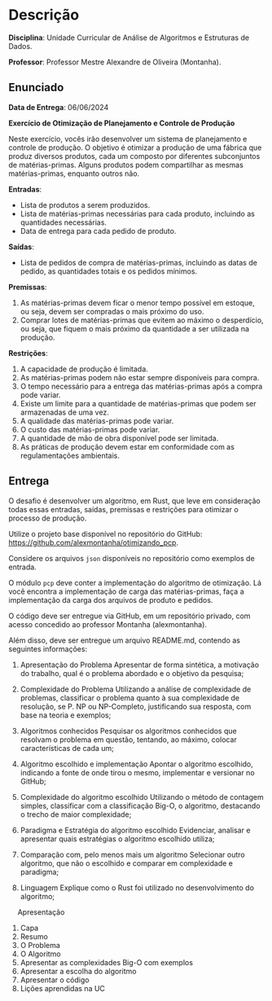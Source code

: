 # Descrição

**Disciplina**: Unidade Curricular de Análise de Algoritmos e Estruturas de Dados.

**Professor**: Professor Mestre Alexandre de Oliveira (Montanha).

## Enunciado

**Data de Entrega**: 06/06/2024

**Exercício de Otimização de Planejamento e Controle de Produção**

Neste exercício, vocês irão desenvolver um sistema de planejamento e controle de produção. O objetivo é otimizar a produção de uma fábrica que produz diversos produtos, cada um composto por diferentes subconjuntos de matérias-primas. Alguns produtos podem compartilhar as mesmas matérias-primas, enquanto outros não.

**Entradas**:
- Lista de produtos a serem produzidos.
- Lista de matérias-primas necessárias para cada produto, incluindo as quantidades necessárias.
- Data de entrega para cada pedido de produto.

**Saídas**:
- Lista de pedidos de compra de matérias-primas, incluindo as datas de pedido, as quantidades totais e os pedidos mínimos.

**Premissas**:
1. As matérias-primas devem ficar o menor tempo possível em estoque, ou seja, devem ser compradas o mais próximo do uso.
2. Comprar lotes de matérias-primas que evitem ao máximo o desperdício, ou seja, que fiquem o mais próximo da quantidade a ser utilizada na produção.

**Restrições**:
1. A capacidade de produção é limitada.
2. As matérias-primas podem não estar sempre disponíveis para compra.
3. O tempo necessário para a entrega das matérias-primas após a compra pode variar.
4. Existe um limite para a quantidade de matérias-primas que podem ser armazenadas de uma vez.
5. A qualidade das matérias-primas pode variar.
6. O custo das matérias-primas pode variar.
7. A quantidade de mão de obra disponível pode ser limitada.
8. As práticas de produção devem estar em conformidade com as regulamentações ambientais.


## Entrega

O desafio é desenvolver um algoritmo, em Rust, que leve em consideração todas essas entradas, saídas, premissas e restrições para otimizar o processo de produção.

Utilize o projeto base disponível no repositório do GitHub: <https://github.com/alexmontanha/otimizando_pcp>.

Considere os arquivos `json` disponíveis no repositório como exemplos de entrada.

O módulo `pcp` deve conter a implementação do algoritmo de otimização. Lá você encontra a implementação de carga das matérias-primas, faça a implementação da carga dos arquivos de produto e pedidos.

O código deve ser entregue via GitHub, em um repositório privado, com acesso concedido ao professor Montanha (alexmontanha).

Além disso, deve ser entregue um arquivo README.md, contendo as seguintes informações:

1)	Apresentação do Problema
Apresentar de forma sintética, a motivação do trabalho, qual é o problema abordado e o objetivo da pesquisa;

2)	Complexidade do Problema
Utilizando a análise de complexidade de problemas, classificar o problema quanto à sua complexidade de resolução, se P. NP ou NP-Completo, justificando sua resposta, com base na teoria e exemplos;

3)	Algoritmos conhecidos
Pesquisar os algoritmos conhecidos que resolvam o problema em questão, tentando, ao máximo, colocar características de cada um;

4)	Algoritmo escolhido e implementação
Apontar o algoritmo escolhido, indicando a fonte de onde tirou o mesmo, implementar e versionar no GitHub;

5)	Complexidade do algoritmo escolhido
Utilizando o método de contagem simples, classificar com a classificação Big-O, o algoritmo, destacando o trecho de maior complexidade;

6)	Paradigma e Estratégia do algoritmo escolhido
Evidenciar, analisar e apresentar quais estratégias o algoritmo escolhido utiliza;

7)	Comparação com, pelo menos mais um algoritmo
Selecionar outro algoritmo, que não o escolhido e comparar em complexidade e paradigma;

8)	Linguagem
Explique como o Rust foi utilizado no desenvolvimento do algoritmo;

 
Apresentação
1)	Capa
2)	Resumo
3)	O Problema
4)	O Algoritmo
5)	Apresentar as complexidades Big-O com exemplos
6)	Apresentar a escolha do algoritmo
7)	Apresentar o código
8)	Lições aprendidas na UC

